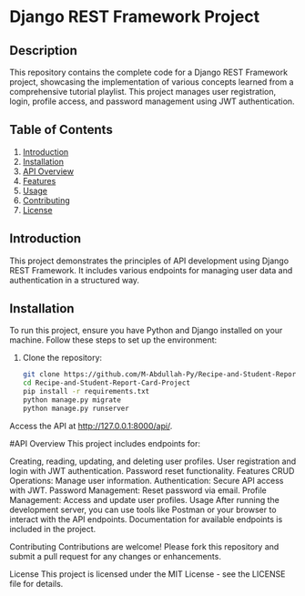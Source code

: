 # Django REST Framework Project

## Description
This repository contains the complete code for a Django REST Framework project, showcasing the implementation of various concepts learned from a comprehensive tutorial playlist. This project manages user registration, login, profile access, and password management using JWT authentication.

## Table of Contents
1. [Introduction](#introduction)
2. [Installation](#installation)
3. [API Overview](#api-overview)
4. [Features](#features)
5. [Usage](#usage)
6. [Contributing](#contributing)
7. [License](#license)

## Introduction
This project demonstrates the principles of API development using Django REST Framework. It includes various endpoints for managing user data and authentication in a structured way.

## Installation
To run this project, ensure you have Python and Django installed on your machine. Follow these steps to set up the environment:
1. Clone the repository:
   ```bash
   git clone https://github.com/M-Abdullah-Py/Recipe-and-Student-Report-Card-Project.git
   cd Recipe-and-Student-Report-Card-Project
   pip install -r requirements.txt
   python manage.py migrate
   python manage.py runserver
Access the API at http://127.0.0.1:8000/api/.

#API Overview
This project includes endpoints for:

Creating, reading, updating, and deleting user profiles.
User registration and login with JWT authentication.
Password reset functionality.
Features
CRUD Operations: Manage user information.
Authentication: Secure API access with JWT.
Password Management: Reset password via email.
Profile Management: Access and update user profiles.
Usage
After running the development server, you can use tools like Postman or your browser to interact with the API endpoints. Documentation for available endpoints is included in the project.

Contributing
Contributions are welcome! Please fork this repository and submit a pull request for any changes or enhancements.

License
This project is licensed under the MIT License - see the LICENSE file for details.
